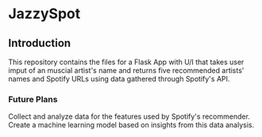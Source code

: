 # JazzySpot

## Introduction

This repository contains the files for a Flask App with U/I that takes user imput of an muscial artist's name and returns five recommended artists' names and Spotify URLs using data gathered through Spotify's API. 

### Future Plans

Collect and analyze data for the features used by Spotify's recommender. Create a machine learning model based on insights from this data analysis. 
